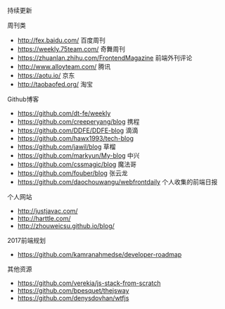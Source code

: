 持续更新

周刊类

- http://fex.baidu.com/ 百度周刊
- https://weekly.75team.com/ 奇舞周刊
- https://zhuanlan.zhihu.com/FrontendMagazine 前端外刊评论
- http://www.alloyteam.com/ 腾讯
- https://aotu.io/ 京东
- http://taobaofed.org/ 淘宝

Github博客

- https://github.com/dt-fe/weekly
- https://github.com/creeperyang/blog 携程
- https://github.com/DDFE/DDFE-blog 滴滴
- https://github.com/hawx1993/tech-blog
- https://github.com/jawil/blog 草榴
- https://github.com/markyun/My-blog 中兴
- https://github.com/cssmagic/blog 魔法哥
- https://github.com/fouber/blog 张云龙
- https://github.com/daochouwangu/webfrontdaily 个人收集的前端日报

个人网站

- http://justjavac.com/
- http://harttle.com/ 
- http://zhouweicsu.github.io/blog/

2017前端规划

- https://github.com/kamranahmedse/developer-roadmap

其他资源

- https://github.com/verekia/js-stack-from-scratch
- https://github.com/bpesquet/thejsway
- https://github.com/denysdovhan/wtfjs

